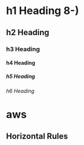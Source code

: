 
# h1 Heading 8-)
## h2 Heading
### h3 Heading
#### h4 Heading
##### h5 Heading
###### h6 Heading
# aws

## Horizontal Rules

